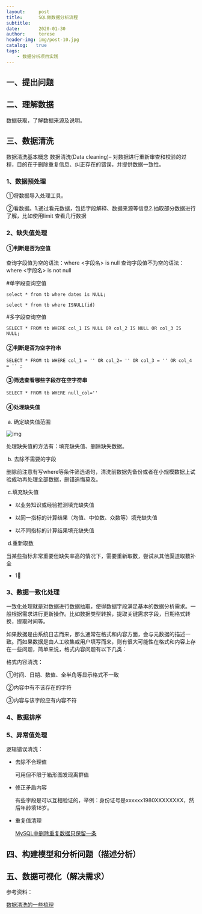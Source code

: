 ```yaml
---
layout:     post
title:      SQL做数据分析流程
subtitle:   
date:       2020-01-30 
author:     terese
header-img: img/post-10.jpg
catalog:   true
tags:
    - 数据分析项目实践
---
```


## 一、提出问题

## 二、理解数据

数据获取，了解数据来源及说明。

## 三、数据清洗

数据清洗基本概念 数据清洗(Data cleaning)– 对数据进行重新审查和校验的过程，目的在于删除重复信息、纠正存在的错误，并提供数据一致性。

### 1、数据预处理

①将数据导入处理工具。

②看数据。1.通过看元数据，包括字段解释、数据来源等信息2.抽取部分数据进行了解，比如使用limit 查看几行数据

### 2、缺失值处理

#### ①判断是否为空值

查询字段值为空的语法：where <字段名> is null
查询字段值不为空的语法：where <字段名> is not null

#单字段查询空值

``select * from tb where dates is NULL;``

```select * from tb where ISNULL(id)```

#多字段查询空值

```SELECT * FROM tb WHERE col_1 IS NULL OR col_2 IS NULL OR col_3 IS NULL;```

#### ②判断是否为空字符串

```SELECT * FROM tb WHERE col_1 = '' OR col_2= '' OR col_3 = '' OR col_4 = '' ;``` 

#### ③筛选查看哪些字段存在空字符串

```SELECT * FROM tb WHERE null_col=''```

#### ④处理缺失值

​     a. 确定缺失值范围



![img](https://tva1.sinaimg.cn/large/00831rSTgy1gdmc6mkv91j30k00b9q3b.jpg)

处理缺失值的方法有：填充缺失值、删除缺失数据。

​	b. 去除不需要的字段

删除前注意有写where等条件筛选语句，清洗前数据先备份或者在小规模数据上试验成功再处理全部数据，删错追悔莫及。

​	c.填充缺失值

- 以业务知识或经验推测填充缺失值

-  以同一指标的计算结果（均值、中位数、众数等）填充缺失值

-  以不同指标的计算结果填充缺失值

​    d.重新取数

当某些指标非常重要但缺失率高的情况下，需要重新取数，尝试从其他渠道取数补全

- 1⃣️

### 3、数据一致化处理

一致化处理就是对数据进行数据抽取，使得数据字段满足基本的数据分析需求。一般根据需求进行更新操作。比如数据类型转换，提取关键需求字段，日期格式转换，提取时间等。

如果数据是由系统日志而来，那么通常在格式和内容方面，会与元数据的描述一致。而如果数据是由人工收集或用户填写而来，则有很大可能性在格式和内容上存在一些问题，简单来说，格式内容问题有以下几类：

格式内容清洗：

①时间、日期、数值、全半角等显示格式不一致

②内容中有不该存在的字符

③内容与该字段应有内容不符

### 4、数据排序

### 5、异常值处理

逻辑错误清洗：

- 去除不合理值

  可用但不限于箱形图发现离群值

- 修正矛盾内容

  有些字段是可以互相验证的，举例：身份证号是xxxxxx1980XXXXXXXX，然后年龄填18岁。

- 重复值清理

  [MySQL中删除重复数据只保留一条](https://blog.csdn.net/u014723529/article/details/51218638)

## 四、构建模型和分析问题（描述分析）

## 五、数据可视化（解决需求）



参考资料：

[数据清洗的一些梳理](https://zhuanlan.zhihu.com/p/20571505)

